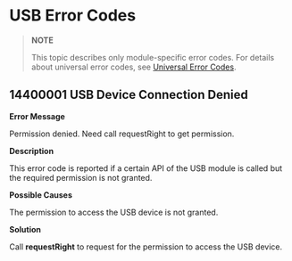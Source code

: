 # USB Error Codes

> **NOTE**
>
> This topic describes only module-specific error codes. For details about universal error codes, see [Universal Error Codes](errorcode-universal.md).

## 14400001 USB Device Connection Denied

**Error Message**

Permission denied. Need call requestRight to get permission.

**Description**

This error code is reported if a certain API of the USB module is called but the required permission is not granted.

**Possible Causes**

The permission to access the USB device is not granted.

**Solution**

Call **requestRight** to request for the permission to access the USB device.
